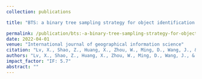 ```yaml
---
collection: publications

title: "BTS: a binary tree sampling strategy for object identification based on deep learning"

permalink: /publication/bts:-a-binary-tree-sampling-strategy-for-object-identification-based-on-deep-learning
date: 2022-04-01
venue: "International journal of geographical information science"
citation: "Lv, X., Shao, Z., Huang, X., Zhou, W., Ming, D., Wang, J., & Tong, C. BTS: a binary tree sampling strategy for object identification based on deep learning. International journal of geographical information science, 36(4), 822-848."
authors: "Lv, X., Shao, Z., Huang, X., Zhou, W., Ming, D., Wang, J., & Tong, C."
impact_factor: "IF: 5.7"
abstract: ""
---
```

